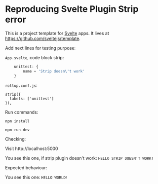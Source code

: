 # Reproducing Svelte Plugin Strip error

This is a project template for [Svelte](https://svelte.dev) apps. It lives at https://github.com/sveltejs/template.

Add next lines for testing purpose:

`App.svelte`, code block strip:

```javascript
	unittest: {
		name = 'Strip doesn\'t work'
	}
```

`rollup.conf.js`:

```
strip({
  labels: ['unittest']
}),
```

Run commands:

`npm install`

`npm run dev`

Checking:

Visit http://localhost:5000

You see this one, if strip plugin doesn't work: `HELLO STRIP DOESN'T WORK!`

Expected behaviour:

You see this one: `HELLO WORLD!`

